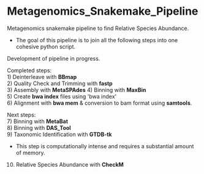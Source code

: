 # Metagenomics_Snakemake_Pipeline
Metagenomics snakemake pipeline to find Relative Species Abundance. 
 * The goal of this pipeline is to join all the following steps into one cohesive python script.
   
Development of pipeline in progress.  
  
Completed steps:  
 1)‎ Deinterleave with **BBmap**  
 2) Quality Check and Trimming with **fastp**   
 3) Assembly with **MetaSPAdes**
 4) Binning with **MaxBin**   
 5) Create **bwa index** files using 'bwa index'  
 6) Alignment with **bwa mem** & conversion to bam format using **samtools**. 

Next steps:  
 7) Binning with **MetaBat**   
 8) Binning with **DAS_Tool**   
 9) Taxonomic Identification with **GTDB-tk**   
   * This step is computationally intense and requires a substantial amount of memory.
 10) Relative Species Abundance with **CheckM**   

  
